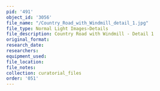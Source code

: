 ```yaml
---
pid: '491'
object_id: '3056'
file_name: "/Country_Road_with_Windmill_detail_1.jpg"
file_type: Normal Light Images›Details
file_description: Country Road with Windmill - Detail 1
original_format:
research_date:
researchers:
equipment_used:
file_location:
file_notes:
collection: curatorial_files
order: '051'
---
```

